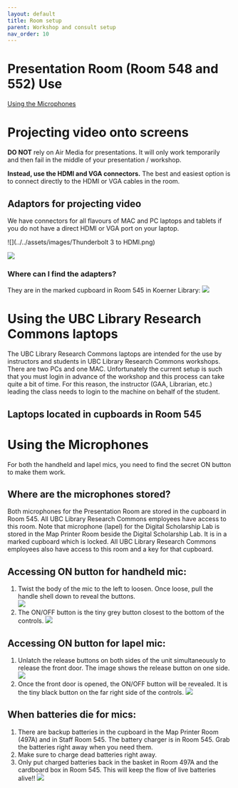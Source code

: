 ```yaml
---
layout: default
title: Room setup
parent: Workshop and consult setup
nav_order: 10
---
```


# Presentation Room (Room 548 and 552) Use
[Using the Microphones](#using-the-microphones)
# Projecting video onto screens

**DO NOT** rely on Air Media for presentations. It will only work temporarily and then fail in the middle of your presentation / workshop.

**Instead, use the HDMI and VGA connectors.** 
The best and easiest option is to connect directly to the HDMI or VGA cables in the room. 

## Adaptors for projecting video
We have connectors for all flavours of MAC and PC laptops and tablets if you do not have a direct HDMI or VGA port on your laptop.

![](../../assets/images/Thunderbolt 3 to HDMI.png)


![](https://ubcresearchcommons.github.io/rc-docs/assets/images/vgathunderbolt2.png)
  
### Where can I find the adapters?
They are in the marked cupboard in Room 545 in Koerner Library:
![](../../assets/images/wherearetheadapters.png) 

# Using the UBC Library Research Commons laptops
The UBC Library Research Commons laptops are intended for the use by instructors and students in UBC Library Research Commons workshops. There are two PCs and one MAC. Unfortunately the current setup is such that you must login in advance of the workshop and this process can take quite a bit of time. For this reason, the instructor (GAA, Librarian, etc.) leading the class needs to login to the machine on behalf of the student.

## Laptops located in cupboards in Room 545

# Using the Microphones
For both the handheld and lapel mics, you need to find the secret ON button to make them work.

## Where are the microphones stored?
Both microphones for the Presentation Room are stored in the cupboard in Room 545. All UBC Library Research Commons employees have access to this room. Note that microphone (lapel) for the Digital Scholarship Lab is stored in the Map Printer Room beside the Digital Scholarship Lab. It is in a marked cupboard which is locked. All UBC Library Research Commons employees also have access to this room and a key for that cupboard.

## Accessing ON button for handheld mic:
1. Twist the body of the mic to the left to loosen. Once loose, pull the handle shell down to reveal the buttons.<br>
![](../../assets/images/handheldextension.jpg)
2. The ON/OFF button is the tiny grey button closest to the bottom of the controls.
![](../../assets/images/handheld_buttons.jpg)

## Accessing ON button for lapel mic:
1. Unlatch the release buttons on both sides of the unit simultaneously to release the front door. The image shows the release button on one side.
![](../../assets/images/lapelmicsidebuttons.jpg)
2. Once the front door is opened, the ON/OFF button will be revealed. It is the tiny black button on the far right side of the controls.
![](../../assets/images/lapelmicinternalbuttons.jpg)

## When batteries die for mics:
1. There are backup batteries in the cupboard in the Map Printer Room (497A) and in Staff Room 545. The battery charger is in Room 545. Grab the batteries right away when you need them.
2. Make sure to charge dead batteries right away. 
3. Only put charged batteries back in the basket in Room 497A and the cardboard box in Room 545. This will keep the flow of live batteries alive!! 
![](../../assets/images/batteriesandcharger.jpg)
